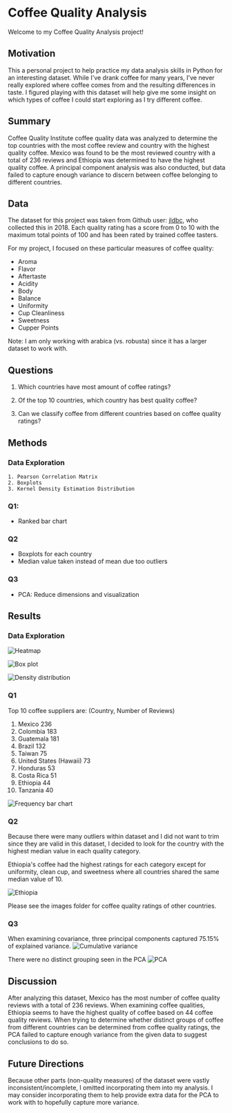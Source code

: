 # Coffee Quality Analysis
Welcome to my Coffee Quality Analysis project!

## Motivation
This a personal project to help practice my data analysis skills in Python for an interesting dataset. While I've drank coffee for many years, I've never really explored where coffee comes from and the resulting differences in taste. I figured playing with this dataset will help give me some insight on which types of coffee I could start exploring as I try different coffee. 

## Summary
Coffee Quality Institute coffee quality data was analyzed to determine the top countries with the most coffee review and country with the highest quality coffee.
Mexico was found to be the most reviewed country with a total of 236 reviews and Ethiopia was determined to have the highest quality coffee. A principal component analysis was also conducted, but data failed to capture enough variance to discern between coffee belonging to different countries. 

## Data
The dataset for this project was taken from Github user: [jldbc](https://github.com/jldbc/coffee-quality-database), who collected this in 2018. Each quality rating has a score from 0 to 10 with the maximum total points of 100 and has been rated by trained coffee tasters. 

For my project, I focused on these particular measures of coffee quality:
* Aroma
* Flavor
* Aftertaste
* Acidity
* Body
* Balance
* Uniformity
* Cup Cleanliness
* Sweetness
* Cupper Points

Note: I am only working with arabica (vs. robusta) since it has a larger dataset to work with. 

## Questions

1. Which countries have most amount of coffee ratings?

2. Of the top 10 countries, which country has best quality coffee?

3. Can we classify coffee from different countries based on coffee quality ratings?
  
## Methods

### Data Exploration
    1. Pearson Correlation Matrix
    2. Boxplots
    3. Kernel Density Estimation Distribution

### Q1: 
* Ranked bar chart

### Q2
* Boxplots for each country
* Median value taken instead of mean due too outliers

###  Q3
* PCA: Reduce dimensions and visualization

## Results

### Data Exploration

![Heatmap](https://raw.githubusercontent.com/timmy224/Coffee_Quality_Analysis/master/images/Heatmap.png?token=AE6IWOA3LE5D3E46VF2HDR25LQJ5Y)

![Box plot](https://github.com/timmy224/Coffee_Quality_Analysis/blob/master/images/Overall_Coffee_Quality.png?raw=true)

![Density distribution](https://github.com/timmy224/Coffee_Quality_Analysis/blob/master/images/Overall_Coffee_Quality_Dist.png?raw=true)

### Q1
Top 10 coffee suppliers are: 
(Country, Number of Reviews)
1. Mexico                  236
2. Colombia                183
3. Guatemala               181
4. Brazil                  132
5. Taiwan                   75
6. United States (Hawaii)   73
7. Honduras                 53
8. Costa Rica               51
9. Ethiopia                 44
10. Tanzania                40

![Frequency bar chart](https://github.com/timmy224/Coffee_Quality_Analysis/blob/master/images/Coffee_Suppliers.png?raw=true)

### Q2
Because there were many outliers within dataset and I did not want to trim since they are valid in this dataset, I decided to look for the country with the highest
median value in each quality category. 

Ethiopia's coffee had the highest ratings for each category except for uniformity, clean cup, and sweetness where all countries shared the same median value of 10.

![Ethiopia](https://github.com/timmy224/Coffee_Quality_Analysis/blob/master/images/Ethiopia_Coffee_Quality.png?raw=true)

Please see the images folder for coffee quality ratings of other countries.

### Q3
When examining covariance, three principal components captured 75.15% of explained variance.
![Cumulative variance](https://github.com/timmy224/Coffee_Quality_Analysis/blob/master/images/PC_Variance.png?raw=true)

There were no distinct grouping seen in the PCA
![PCA](https://github.com/timmy224/Coffee_Quality_Analysis/blob/master/images/PCA.png?raw=true)

## Discussion
After analyzing this dataset, Mexico has the most number of coffee quality reviews with a total of 236 reviews. When examining coffee qualities, Ethiopia seems to have the highest quality of coffee based on 44 coffee quality reviews. When trying to determine whether distinct groups of coffee from different countries can be determined from coffee quality ratings, the PCA failed to capture enough variance from the given data to suggest conclusions to do so. 

## Future Directions
Because other parts (non-quality measures) of the dataset were vastly inconsistent/incomplete, I omitted incorporating them into my analysis. I may consider incorporating them to help provide extra data for the PCA to work with to hopefully capture more variance. 

